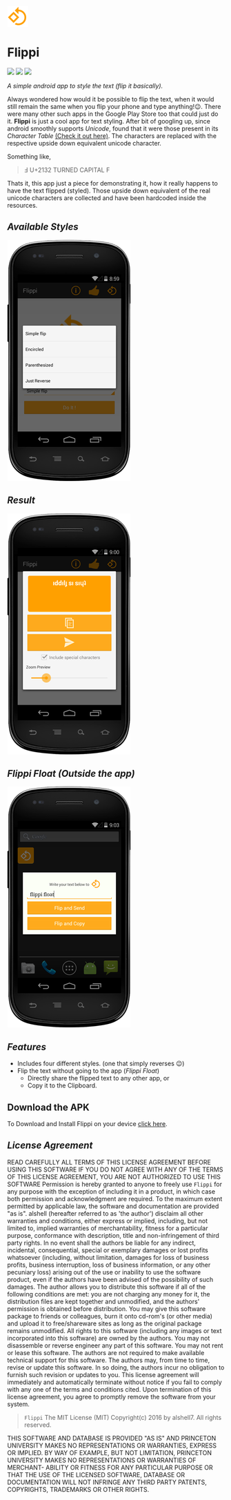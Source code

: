 ![logo](https://github.com/alshell7/flippi/blob/master/app/src/main/res/drawable-xhdpi/flippi_24dp.png)

# __Flippi__

[![](http://img.shields.io/badge/build-passing-blue.svg)]()
[![](http://img.shields.io/badge/platform-android-green.svg)](https://developer.android.com/index.html)
[![](http://img.shields.io/badge/API-14+-brightgreen.svg)]()

*A simple android app to style the text (flip it basically).*

Always wondered how would it be possible to flip the text, when it would still remain the same when you flip your phone and type anything!:wink:. There were many other such apps in the Google Play Store too that could just do it. **Flippi** is just a cool app for text styling. After bit of googling up, since android smoothly supports _Unicode_, found that it were those present in its _Character Table_ [(Check it out here)](http://unicode-table.com/en/#control-character). The characters are replaced with the respective upside down equivalent unicode character.

Something like,
>Ⅎ U+2132 TURNED CAPITAL F

Thats it, this app just a piece for demonstrating it, how it really happens to have the text flipped (styled). Those upside down equivalent of the real unicode characters are collected and have been hardcoded inside the resources.

## *Available Styles*
![styles](https://github.com/alshell7/flippi/blob/master/styles.png)

## *Result*
![result](https://github.com/alshell7/flippi/blob/master/flipped_text.png)

## *Flippi Float* *(Outside the app)*
![flippi_float](https://github.com/alshell7/flippi/blob/master/flippi_float.png)

## *Features*
* Includes four different styles. (one that simply reverses :wink:)
* Flip the text without going to the app (_Flippi Float_)
  * Directly share the flipped text to any other app, or
  * Copy it to the Clipboard.

## Download the APK

To Download and Install Flippi on your device [click here](https://github.com/alshell7/flippi/blob/master/app/app-debug.apk).

## *License Agreement*

READ CAREFULLY ALL TERMS OF THIS LICENSE AGREEMENT BEFORE USING
THIS SOFTWARE IF YOU DO NOT AGREE WITH ANY OF THE TERMS OF THIS LICENSE
AGREEMENT, YOU ARE NOT AUTHORIZED TO USE THIS SOFTWARE
Permission is hereby granted to anyone to freely use `Flippi`
for any purpose with the exception of including it in a
product, in which case both permission and acknowledgment are
required.
To the maximum extent permitted by applicable law, the software
and documentation are provided "as is". alshell
(hereafter referred to as 'the author') disclaim all other
warranties and conditions, either express or implied, including,
but not limited to, implied warranties of merchantability, fitness
for a particular purpose, conformance with description, title and
non-infringement of third party rights. In no event shall the
authors be liable for any indirect, incidental, consequential,
special or exemplary damages or lost profits whatsoever
(including, without limitation, damages for loss of business
profits, business interruption, loss of business information, or
any other pecuniary loss) arising out of the use or inability to
use the software product, even if the authors have been advised of
the possibility of such damages.
The author allows you to distribute this software if all of the
following conditions are met: you are not charging any money for
it, the distribution files are kept together and unmodified, and
the authors' permission is obtained before distribution. You may
give this software package to friends or colleagues, burn it onto
cd-rom's (or other media) and upload it to free/shareware sites as
long as the original package remains unmodified.
All rights to this software (including any images or text
incorporated into this software) are owned by the authors.
You may not disassemble or reverse engineer any part of this
software.
You may not rent or lease this software.
The authors are not required to make available technical support
for this software. The authors may, from time to time, revise or
update this software. In so doing, the authors incur no obligation
to furnish such revision or updates to you.
This license agreement will immediately and automatically
terminate without notice if you fail to comply with any one of the
terms and conditions cited. Upon termination of this license
agreement, you agree to promptly remove the software from your
system.
>`Flippi`
>The MIT License (MIT)
>Copyright(c) 2016 by alshell7.
>All rights reserved.

THIS SOFTWARE AND DATABASE IS PROVIDED "AS IS" AND PRINCETON
UNIVERSITY MAKES NO REPRESENTATIONS OR WARRANTIES, EXPRESS OR
IMPLIED.  BY WAY OF EXAMPLE, BUT NOT LIMITATION, PRINCETON
UNIVERSITY MAKES NO REPRESENTATIONS OR WARRANTIES OF MERCHANT-
ABILITY OR FITNESS FOR ANY PARTICULAR PURPOSE OR THAT THE USE  OF
THE LICENSED SOFTWARE, DATABASE OR DOCUMENTATION WILL NOT
INFRINGE ANY THIRD PARTY PATENTS, COPYRIGHTS, TRADEMARKS OR
OTHER RIGHTS.
